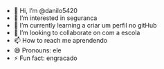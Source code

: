 - 👋 Hi, I’m @danilo5420
- 👀 I’m interested in seguranca
- 🌱 I’m currently learning a criar um perfil no gitHub
- 💞️ I’m looking to collaborate on com a escola
- 📫 How to reach me aprendendo
- 😄 Pronouns: ele
- ⚡ Fun fact: engracado

<!---
danilo5420/danilo5420 is a ✨ special ✨ repository because its `README.md` (this file) appears on your GitHub profile.
You can click the Preview link to take a look at your changes.
--->
